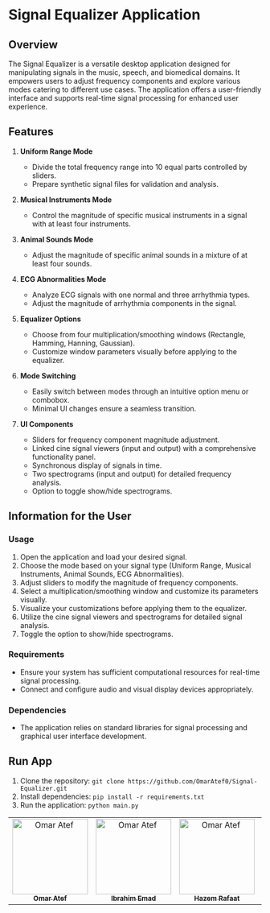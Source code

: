 # Signal Equalizer Application

## Overview

The Signal Equalizer is a versatile desktop application designed for manipulating signals in the music, speech, and biomedical domains. It empowers users to adjust frequency components and explore various modes catering to different use cases. The application offers a user-friendly interface and supports real-time signal processing for enhanced user experience.

## Features

1. **Uniform Range Mode**
   - Divide the total frequency range into 10 equal parts controlled by sliders.
   - Prepare synthetic signal files for validation and analysis.

2. **Musical Instruments Mode**
   - Control the magnitude of specific musical instruments in a signal with at least four instruments.

3. **Animal Sounds Mode**
   - Adjust the magnitude of specific animal sounds in a mixture of at least four sounds.

4. **ECG Abnormalities Mode**
   - Analyze ECG signals with one normal and three arrhythmia types.
   - Adjust the magnitude of arrhythmia components in the signal.

5. **Equalizer Options**
   - Choose from four multiplication/smoothing windows (Rectangle, Hamming, Hanning, Gaussian).
   - Customize window parameters visually before applying to the equalizer.

6. **Mode Switching**
   - Easily switch between modes through an intuitive option menu or combobox.
   - Minimal UI changes ensure a seamless transition.

7. **UI Components**
   - Sliders for frequency component magnitude adjustment.
   - Linked cine signal viewers (input and output) with a comprehensive functionality panel.
   - Synchronous display of signals in time.
   - Two spectrograms (input and output) for detailed frequency analysis.
   - Option to toggle show/hide spectrograms.

## Information for the User

### Usage

1. Open the application and load your desired signal.
2. Choose the mode based on your signal type (Uniform Range, Musical Instruments, Animal Sounds, ECG Abnormalities).
3. Adjust sliders to modify the magnitude of frequency components.
4. Select a multiplication/smoothing window and customize its parameters visually.
5. Visualize your customizations before applying them to the equalizer.
6. Utilize the cine signal viewers and spectrograms for detailed signal analysis.
7. Toggle the option to show/hide spectrograms.

### Requirements

- Ensure your system has sufficient computational resources for real-time signal processing.
- Connect and configure audio and visual display devices appropriately.

### Dependencies

- The application relies on standard libraries for signal processing and graphical user interface development.

## Run App

1. Clone the repository: `git clone https://github.com/OmarAtef0/Signal-Equalizer.git`
2. Install dependencies: `pip install -r requirements.txt`
3. Run the application: `python main.py`

<table>
  <tr>
    <td align="center">
      <a href="https://github.com/OmarAtef0" target="_black">
      <img src="https://avatars.githubusercontent.com/u/131784941?v=4" width="150px;" alt="Omar Atef"/>
      <br />
      <sub><b>Omar Atef</b></sub></a>
    </td>  
    <td align="center">
      <a href="https://github.com/IbrahimEmad11" target="_black">
      <img src="https://avatars.githubusercontent.com/u/110200613?v=4" width="150px;" alt="Omar Atef"/>
      <br />
      <sub><b>Ibrahim Emad</b></sub></a>
    </td>  
    <td align="center">
      <a href="https://github.com/Hazem-Raafat" target="_black">
      <img src="https://avatars.githubusercontent.com/u/100636693?v=4" width="150px;" alt="Omar Atef"/>
      <br />
      <sub><b>Hazem Rafaat</b></sub></a>
    </td>  
    <td align="center">
      <a href="https://github.com/Ahmedkhaled222" target="_black">
      <img src="https://avatars.githubusercontent.com/u/109425772?v=4" width="150px;" alt="Omar Atef"/>
      <br />
      <sub><b>Ahmed Khaled</b></sub></a>
    </td>  
  </tr>
 </table>

